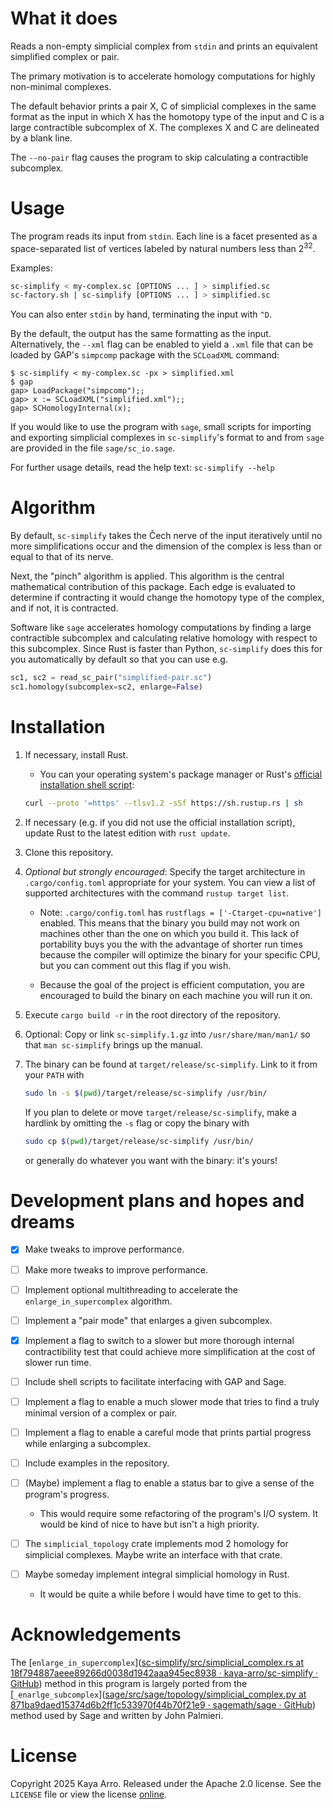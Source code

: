 # What it does

Reads a non-empty simplicial complex from `stdin` and prints an equivalent simplified complex or pair.

The primary motivation is to accelerate homology computations for highly non-minimal complexes.

The default behavior prints a pair X, C of simplicial complexes in the same format as the input in which X has the homotopy type of the input and C is a large contractible subcomplex of X. The complexes X and C are delineated by a blank line.

 The `--no-pair` flag causes the program to skip calculating a contractible subcomplex.

# Usage

The program reads its input from `stdin`. Each line is a facet presented as a space-separated list of vertices labeled by natural numbers less than 2<sup>32</sup>.

Examples:

```bash
sc-simplify < my-complex.sc [OPTIONS ... ] > simplified.sc
sc-factory.sh | sc-simplify [OPTIONS ... ] > simplified.sc
```

You can also enter `stdin` by hand, terminating the input with `^D`.

By the default, the output has the same formatting as the input. Alternatively, the `--xml` flag can be enabled to yield a `.xml` file that can be loaded by GAP's `simpcomp` package with the `SCLoadXML` command:

```
$ sc-simplify < my-complex.sc -px > simplified.xml
$ gap
gap> LoadPackage("simpcomp");;
gap> x := SCLoadXML("simplified.xml");;
gap> SCHomologyInternal(x);
```

If you would like to use the program with `sage`, small scripts for importing and exporting simplicial complexes in `sc-simplify`'s format to and from `sage` are provided in the file `sage/sc_io.sage`.

For further usage details, read the help text: `sc-simplify --help`

# Algorithm

By default, `sc-simplify` takes the Čech nerve of the input iteratively until no more simplifications occur and the dimension of the complex is less than or equal to that of its nerve.

Next, the "pinch" algorithm is applied. This algorithm is the central mathematical contribution of this package. Each edge is evaluated to determine if contracting it would change the homotopy type of the complex, and if not, it is contracted. 

Software like `sage` accelerates homology computations by finding a large contractible subcomplex and calculating relative homology with respect to this subcomplex. Since Rust is faster than Python, `sc-simplify` does this for you automatically by default so that you can use e.g.

```python
sc1, sc2 = read_sc_pair("simplified-pair.sc")
sc1.homology(subcomplex=sc2, enlarge=False)
```

# Installation

1. If necessary, install Rust.
   
   - You can your operating system's package manager or Rust's [official installation shell script](https://www.rust-lang.org/tools/install):
   
   ```bash
   curl --proto '=https' --tlsv1.2 -sSf https://sh.rustup.rs | sh
   ```

2. If necessary (e.g. if you did not use the official installation script), update Rust to the latest edition with `rust update`.

3. Clone this repository.

4. *Optional but strongly encouraged*: Specify the target architecture in `.cargo/config.toml` appropriate for your system. You can view a list of supported architectures with the command `rustup target list`.
   
   - Note: `.cargo/config.toml` has `rustflags = ['-Ctarget-cpu=native']` enabled. This means that the binary you build may not work on machines other than the one on which you build it. This lack of portability buys you the with the advantage of shorter run times because the compiler will optimize the binary for your specific CPU, but you can comment out this flag if you wish.
   
   - Because the goal of the project is efficient computation, you are encouraged to build the binary on each machine you will run it on.

5. Execute `cargo build -r` in the root directory of the repository.

6. Optional: Copy or link `sc-simplify.1.gz` into `/usr/share/man/man1/` so that `man sc-simplify` brings up the manual.

7. The binary can be found at `target/release/sc-simplify`. Link to it from your `PATH` with
   
   ```bash
   sudo ln -s $(pwd)/target/release/sc-simplify /usr/bin/
   ```
   
   If you plan to delete or move `target/release/sc-simplify`, make a hardlink by omitting the `-s` flag or copy the binary with
   
   ```bash
   sudo cp $(pwd)/target/release/sc-simplify /usr/bin/
   ```
   
   or generally do whatever you want with the binary: it's yours!

# Development plans and hopes and dreams

- [x] Make tweaks to improve performance.

- [ ] Make more tweaks to improve performance.

- [ ] Implement optional multithreading to accelerate the `enlarge_in_supercomplex` algorithm.

- [ ] Implement a "pair mode" that enlarges a given subcomplex.

- [x] Implement a flag to switch to a slower but more thorough internal contractibility test that could achieve more simplification at the cost of slower run time.

- [ ] Include shell scripts to facilitate interfacing with GAP and Sage.

- [ ] Implement a flag to enable a much slower mode that tries to find a truly minimal version of a complex or pair.

- [ ] Implement a flag to enable a careful mode that prints partial progress while enlarging a subcomplex.

- [ ] Include examples in the repository.

- [ ] (Maybe) implement a flag to enable a status bar to give a sense of the program's progress.
  
  - This would require some refactoring of the program's I/O system. It would be kind of nice to have but isn't a high priority.

- [ ] The `simplicial_topology` crate implements mod 2 homology for simplicial complexes. Maybe write an interface with that crate.

- [ ] Maybe someday implement integral simplicial homology in Rust.
  
  - It would be quite a while before I would have time to get to this.

# Acknowledgements

The [`enlarge_in_supercomplex`]([sc-simplify/src/simplicial_complex.rs at 18f794887aeee89266d0038d1942aaa945ec8938 · kaya-arro/sc-simplify · GitHub](https://github.com/kaya-arro/sc-simplify/blob/18f794887aeee89266d0038d1942aaa945ec8938/src/simplicial_complex.rs#L170)) method in this program is largely ported from the [`_enarlge_subcomplex`]([sage/src/sage/topology/simplicial_complex.py at 871ba9daed15374d6b2ff1c533970f44b70f21e9 · sagemath/sage · GitHub](https://github.com/sagemath/sage/blob/871ba9daed15374d6b2ff1c533970f44b70f21e9/src/sage/topology/simplicial_complex.py#L3901)) method used by Sage and written by John Palmieri.

# License

Copyright 2025 Kaya Arro. Released under the Apache 2.0 license. See the `LICENSE` file or view the license [online](http://www.apache.org/licenses/LICENSE-2.0).
